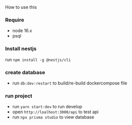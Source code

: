 How to use this

### Require
 - node 16.x
 - psql
### Install nestjs
  run `npm install -g @nestjs/cli`
### create database
 - run `db:dev:restart` to build/re-build dockercompose file

### run project
 - run `yarn start:dev` to run develop
 - open  `http://loalhost:3000/api` to test api
 - run `npx prisma studio` to view database 